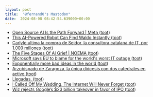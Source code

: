 ```yaml
---
layout: post
title:  "@fernand0's Mastodon"
date:  2024-08-08 08:42:54.639000+00:00
---
```

*  [Open Source AI Is the Path Forward \| Meta ](https://about.fb.com/news/2024/07/open-source-ai-is-the-path-forward) ([toot](https://mastodon.social/@fernand0/112925512475540577))
*  [This AI-Powered Robot Can Find Waldo Instantly ](https://www.popularmechanics.com/technology/robots/a22705240/this-ai-powered-robot-can-find-waldo-instantly) ([toot](https://mastodon.social/@fernand0/112925487170294151))
*  [Carlyle ultima la compra de Seidor, la consultora catalana de IT, por 1.000 millones ](https://www.elconfidencial.com/empresas/2024-07-24/carlyle-ultima-compra-consultora-seidor_3930666) ([toot](https://mastodon.social/@fernand0/112925249229461075))
*  [The Five Stages Of AI Grief \| NOEMA ](https://www.noemamag.com/the-five-stages-of-ai-grief) ([toot](https://mastodon.social/@fernand0/112924583930495521))
*  [Microsoft says EU to blame for the world's worst IT outage ](https://www.euronews.com/next/2024/07/22/microsoft-says-eu-to-blame-for-the-worlds-worst-it-outag) ([toot](https://mastodon.social/@fernand0/112923758813714928))
*  [Exponentially more bad ideas in the world ](https://dougbelshaw.com/blog/2024/07/22/exponentially-more-bad-ideas-in-the-world) ([toot](https://mastodon.social/@fernand0/112922146316328664))
*  [Arzobispado de Zaragoza, la única diócesis con dos catedrales en activo ](https://redaccion.camarazaragoza.com/arzobispado-zaragoza-unica-diocesis-dos-catedrales-activo) ([toot](https://mastodon.social/@fernand0/112921960855064762))
*  [Llegadas. ](https://avecesunafoto.wordpress.com/2024/08/06/llegadas) ([toot](https://mastodon.social/@fernand0/112921947566128072))
*  [I Called Off My Wedding. The Internet Will Never Forget ](https://www.wired.com/story/weddings-social-media-apps-photos-memories-miscarriage-problem) ([toot](https://mastodon.social/@fernand0/112921741800545465))
*  [Wiz rejects Google’s $23 billion takeover in favor of IPO ](https://www.theverge.com/2024/7/23/24204198/google-wiz-acquisition-called-off-23-billion-cloud-cybersecurit) ([toot](https://mastodon.social/@fernand0/112921373704543030))
